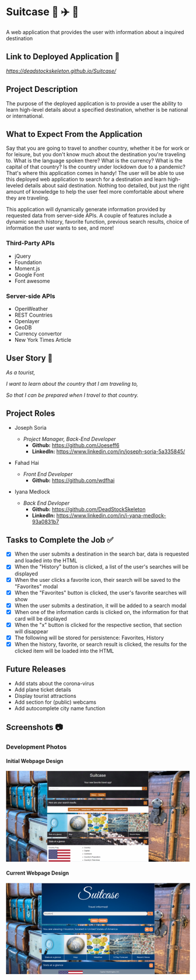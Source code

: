 # Suitcase :city_sunrise: :airplane: :city_sunset:
A web application that provides the user with information about a inquired destination

## Link to Deployed Application :link:

_https://deadstockskeleton.github.io/Suitcase/_

## Project Description

The purpose of the deployed application is to provide a user the ability to learn high-level details about a specified destination, whether is be national or international. 
## What to Expect From the Application

Say that you are going to travel to another country, whether it be for work or for leisure, but you don't know much about the destination you're traveling to. What is the language spoken there? What is the currency? What is the capital of that country? Is the country under lockdown due to a pandemic? That's where this application comes in handy! The user will be able to use this deployed web application to search for a destination and learn high-leveled details about said destination. Nothing too detailed, but just the right amount of knowledge to help the user feel more comfortable about where they are traveling.

This application will dynamically generate information provided by requested data from server-side APIs. A couple of features include a dynamic search history, favorite function, previous search results, choice of information the user wants to see, and more! 

### Third-Party APIs 
* jQuery
* Foundation
* Moment.js
* Google Font
* Font awesome

### Server-side APIs
* OpenWeather
* REST Countries
* Openlayer
* GeoDB
* Currency convertor
* New York Times Article 


## User Story :book:

_As a tourist,_

_I want to learn about the country that I am traveling to,_

_So that I can be prepared when I travel to that country._

## Project Roles

* Joseph Soria
    * _Project Manager, Back-End Developer_
        * __Github:__ https://github.com/Joeseff6
        * __LinkedIn:__ https://www.linkedin.com/in/joseph-soria-5a335845/

* Fahad Hai
    * _Front End Developer_
        * __Github:__ https://github.com/wdfhai

* Iyana Medlock
    * _Back End Devloper_
        * __Github:__ https://github.com/DeadStockSkeleton
        * __LinkedIn:__ https://www.linkedin.com/in/i-yana-medlock-93a0831b7

## Tasks to Complete the Job :white_check_mark:

- [x] When the user submits a destination in the search bar, data is requested and loaded into the HTML
- [x] When the "History" button is clicked, a list of the user's searches will be displayed
- [x] When the user clicks a favorite icon, their search will be saved to the "Favorites" modal
- [x] When the "Favorites" button is clicked, the user's favorite searches will show
- [x] When the user submits a destination, it will be added to a search modal
- [x] When one of the information cards is clicked on, the information for that card will be displayed
- [x] When the "x" button is clicked for the respective section, that section will disappear
- [x] The following will be stored for persistence: Favorites, History
- [x] When the history, favorite, or search result is clicked, the results for the clicked item will be loaded into the HTML

## Future Releases

* Add stats about the corona-virus
* Add plane ticket details
* Display tourist attractions
* Add section for (public) webcams
* Add autocomplete city name function
## Screenshots :camera:

### Development Photos

#### Initial Webpage Design
![The homepage for the web application](./Assets/Images/Homepage.PNG)

#### Current Webpage Design
![The new webpage design](./Assets/Images/newDesign.PNG)
